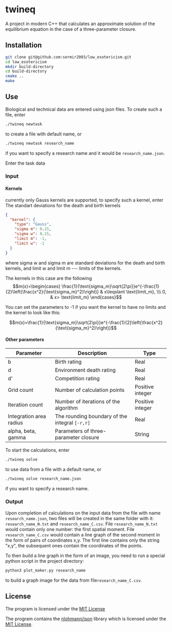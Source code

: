 # twineq

A project in modern C++ that calculates an approximate solution of the equilibrium equation in the case of a three-parameter closure.

## Installation

```bash
git clone git@github.com:sermir2003/low_esotericism.git
cd low_esotericism
mkdir build-directory
cd build-directory
cmake ..
make
```

## Use

Biological and technical data are entered using json files. To create such a file, enter
```bash
./twineq newtask
```
to create a file with default name,  or
```bash
./twineq newtask research_name
```
if you want to specify a research name and it would be `research_name.json`.

Enter the task data

### Input

#### Kernels

currently only Gauss kernels are supported, to specify such a kernel, enter
The standart deviations for the death and birth kernels

```json
{
  "kernel": {
    "type": "Gauss",
    "sigma m": 0.15,
    "sigma w": 0.15,
    "limit m": -1,
    "limit w": -1
  }
}
```

where sigma w and sigma m are standard deviations for the death and birth kernels, and limit w and limit m --- limits of the kernels.

The kernels in this case are the following
$$m(x)=\begin{cases}
    \frac{1}{\text{sigma_m}\sqrt{2\pi}}e^{-\frac{1}{2}\left(\frac{x^2}{\text{sigma_m}^2}\right)} & x\leqslant \text{limit_m}, \\\
    0, & x> \text{limit_m}
\end{cases}$$

You can set the parameters to -1 if you want the kernel to have no limits and the kernel to look like this:

$$m(x)=\frac{1}{\text{sigma_m}\sqrt{2\pi}}e^{-\frac{1}{2}\left(\frac{x^2}{\text{sigma_m}^2}\right)}$$

#### Other parameters

| Parameter               | Description                                    | Type             |
|-------------------------|------------------------------------------------|------------------|
| b                       | Birth rating                                   | Real             |
| d                       | Environment death rating                       | Real             |
| d'                      | Competition rating                             | Real             |
| Grid count              | Number of calculation points                   | Positive integer |
| Iteration count         | Number of iterations of the algorithm          | Positive integer |
| Integration area radius | The rounding boundary of the integral `[-r,r]` | Real             |
| alpha, beta, gamma      | Parameters of three-parameter closure          | String           |

To start the calculations, enter
```bash
./twineq solve
```
to use data from a file with a default name,  or
```bash
./twineq solve research_name.json
```
if you want to specify a research name.

### Output

Upon completion of calculations on the input data from the file with name `research_name.json`, two files will be 
created in the same folder with it: `research_name_N.txt` and `research_name_C.csv`.
File `research_name_N.txt` would contain only one number: the first spatial moment.
File `research_name_C.csv` would contain a line graph of the second moment in the form of pairs of coordinates x,y.
The first line contains only the string "x,y", the subsequent ones contain the coordinates of the points.

To then build a line graph in the form of an image, you need to run a special python script in the project directory:
```bash
python3 plot_maker.py research_name
```
to build a graph image for the data from file`research_name_C.csv`.

## License

The program is licensed under the [MIT License](https://opensource.org/licenses/MIT)

The program contains the [nlohmann/json](https://github.com/nlohmann/json) library which is licensed under the [MIT License](https://opensource.org/licenses/MIT).